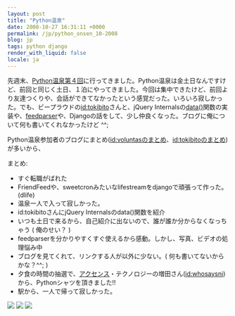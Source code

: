 ```yaml
---
layout: post
title: "Python温泉"
date: 2008-10-27 16:31:11 +0000
permalink: /jp/python_onsen_10-2008
blog: jp
tags: python django
render_with_liquid: false
locale: ja
---
```


先週末、[Python温泉第４回](http://sites.google.com/site/pyspa/Home/%E7%AC%AC-4-%E5%9B%9E-python-%E6%B8%A9%E6%B3%89)に行ってきました。Python温泉は金土日なんですけど、前回と同じく土日、１泊にやってきました。今回は集中できたけど、前回より友達つくりや、会話ができてなかったという感覚だった。いろいろ寂しかった。でも、ビープラウドの[id:tokibito](http://d.hatena.ne.jp/nullpobug/)さんと、jQuery Internalsの[data()](https://api.jquery.com/jQuery.data/)関数の実装や、[feedparser](http://www.feedparser.org/)や、Djangoの話をして、少し仲良くなった。ブログに俺について何も書いてくれなかったけど ^^;</p>

Python温泉参加者のブログにまとめ([id:voluntasのまとめ](http://d.hatena.ne.jp/Voluntas/20081026/1225024120)、[id:tokibitoのまとめ](http://d.hatena.ne.jp/nullpobug/20081027/1225046004))が多いから、

まとめ:

- すぐ転職がばれた
- FriendFeedや、sweetcronみたいなlifestreamをdjangoで頑張って作った。(dlife)
- 温泉一人で入って寂しかった。
- id:tokibitoさんにjQuery Internalsのdata()関数を紹介
- いつも土日で来るから、自己紹介に出ないので、誰が誰か分からなくなっちゃう ( 俺のせい？ )
- feedparserを分かりやすくすぐ使えるから感動。しかし、写真、ビデオの処理悩み中
- ブログを見てくれて、リンクする人が以外に少ない。( 何も書いてないからかな？^^; )
- 夕食の時間の抽選で、[アクセンス](http://accense.com/)・テクノロジーの増田さん([id:whosaysni](http://twitter.com/whosaysni))から、Pythonシャツを頂きました!!
- 駅から、一人で帰って寂しかった。

[![](http://art9.photozou.jp/pub/703/167703/photo/14237060_thumbnail.v1225070105.jpg)](http://art9.photozou.jp/pub/703/167703/photo/14237060.v1225070105.jpg) [![](http://art5.photozou.jp/pub/703/167703/photo/14237062_thumbnail.v1225084513.jpg)](http://art5.photozou.jp/pub/703/167703/photo/14237062.v1225084513.jpg) [![](http://lh4.ggpht.com/ryo.nakai/SQRzQttNuFI/AAAAAAAAEkk/rZmwUkP_oDw/s128/R0011993.JPG)](http://lh4.ggpht.com/ryo.nakai/SQRzQttNuFI/AAAAAAAAEkk/rZmwUkP_oDw/s800/R0011993.JPG)
